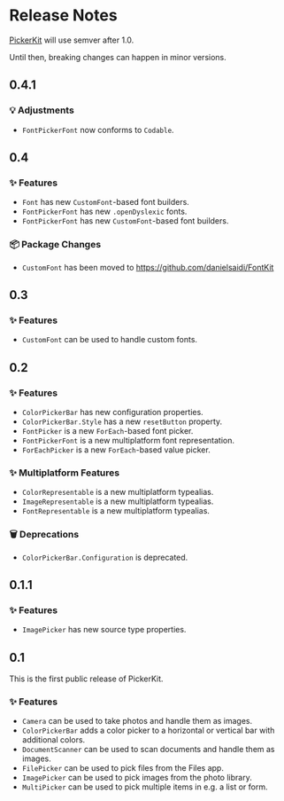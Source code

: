 # Release Notes

[PickerKit](https://github.com/danielsaidi/PickerKit) will use semver after 1.0.

Until then, breaking changes can happen in minor versions.



## 0.4.1

### 💡 Adjustments

* `FontPickerFont` now conforms to `Codable`.



## 0.4

### ✨ Features

* `Font` has new `CustomFont`-based font builders.
* `FontPickerFont` has new `.openDyslexic` fonts.
* `FontPickerFont` has new `CustomFont`-based font builders.

### 📦 Package Changes

* `CustomFont` has been moved to https://github.com/danielsaidi/FontKit



## 0.3

### ✨ Features

* ``CustomFont`` can be used to handle custom fonts.



## 0.2

### ✨ Features

* ``ColorPickerBar`` has new configuration properties.
* ``ColorPickerBar.Style`` has a new `resetButton` property.
* ``FontPicker`` is a new `ForEach`-based font picker.
* ``FontPickerFont`` is a new multiplatform font representation.
* ``ForEachPicker`` is a new `ForEach`-based value picker.

### ✨ Multiplatform Features

* ``ColorRepresentable`` is a new multiplatform typealias.
* ``ImageRepresentable`` is a new multiplatform typealias.
* ``FontRepresentable`` is a new multiplatform typealias.

### 🗑️ Deprecations

* ``ColorPickerBar.Configuration`` is deprecated.



## 0.1.1

### ✨ Features

* ``ImagePicker`` has new source type properties.



## 0.1

This is the first public release of PickerKit.

### ✨ Features

* ``Camera`` can be used to take photos and handle them as images.
* ``ColorPickerBar`` adds a color picker to a horizontal or vertical bar with additional colors.
* ``DocumentScanner`` can be used to scan documents and handle them as images.
* ``FilePicker`` can be used to pick files from the Files app.
* ``ImagePicker`` can be used to pick images from the  photo library.
* ``MultiPicker`` can be used to pick multiple items in e.g. a list or form.

